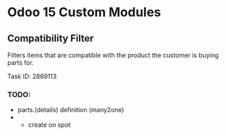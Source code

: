 # Odoo 15 Custom Modules

## Compatibility Filter

Filters items that are compatible with the product the
customer is buying parts for.

Task ID: 2869113

### TODO:
- parts.(details) definition (many2one)
- - create on spot